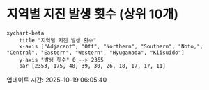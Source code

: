 # 지역별 지진 발생 횟수 (상위 10개)

```mermaid
xychart-beta
    title "지역별 지진 발생 횟수"
    x-axis ["Adjacent", "Off", "Northern", "Southern", "Noto,", "Central", "Eastern", "Western", "Hyuganada", "Kiisuido"]
    y-axis "발생 횟수" 0 --> 2355
    bar [2353, 175, 48, 39, 30, 26, 18, 17, 17, 11]
```

업데이트 시간: 2025-10-19 06:05:40
